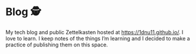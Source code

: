 # Blog 🕵

My tech blog and public Zettelkasten hosted at https://1dnu11.github.io/. I love to learn. I keep notes of the things I’m learning and I decided to make a practice of publishing them on this space.
